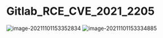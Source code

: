 # Gitlab_RCE_CVE_2021_2205
![image-20211101153352834](https://user-images.githubusercontent.com/29866965/139638017-f2fc7d42-ed6e-40c0-b6c8-43ce02e344a8.png)
![image-20211101153334885](https://user-images.githubusercontent.com/29866965/139638047-e5fccb22-05d8-40c5-9436-1839e46b2954.png)
